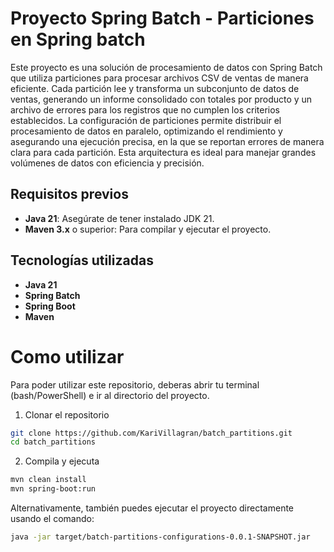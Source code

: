 # Proyecto Spring Batch - Particiones en Spring batch
Este proyecto es una solución de procesamiento de datos con Spring Batch que utiliza particiones para procesar archivos CSV de ventas de manera eficiente. Cada partición lee y transforma un subconjunto de datos de ventas, generando un informe consolidado con totales por producto y un archivo de errores para los registros que no cumplen los criterios establecidos. La configuración de particiones permite distribuir el procesamiento de datos en paralelo, optimizando el rendimiento y asegurando una ejecución precisa, en la que se reportan errores de manera clara para cada partición. Esta arquitectura es ideal para manejar grandes volúmenes de datos con eficiencia y precisión.

## Requisitos previos
- **Java 21**: Asegúrate de tener instalado JDK 21.
- **Maven 3.x** o superior: Para compilar y ejecutar el proyecto.

## Tecnologías utilizadas
- **Java 21**
- **Spring Batch**
- **Spring Boot**
- **Maven**

# Como utilizar
Para poder utilizar este repositorio, deberas abrir tu terminal (bash/PowerShell) e ir al directorio del proyecto.

1. Clonar el repositorio

```bash
git clone https://github.com/KariVillagran/batch_partitions.git
cd batch_partitions
```

2. Compila y ejecuta

```bash
mvn clean install
mvn spring-boot:run
```

Alternativamente, también puedes ejecutar el proyecto directamente usando el comando:

```bash
java -jar target/batch-partitions-configurations-0.0.1-SNAPSHOT.jar
```